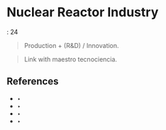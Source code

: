 # Nuclear Reactor Industry

: 24

> Production + (R&D) / Innovation.
> 

> Link with maestro tecnociencia.
> 

## References

- ‣
- ‣
- ‣
- ‣